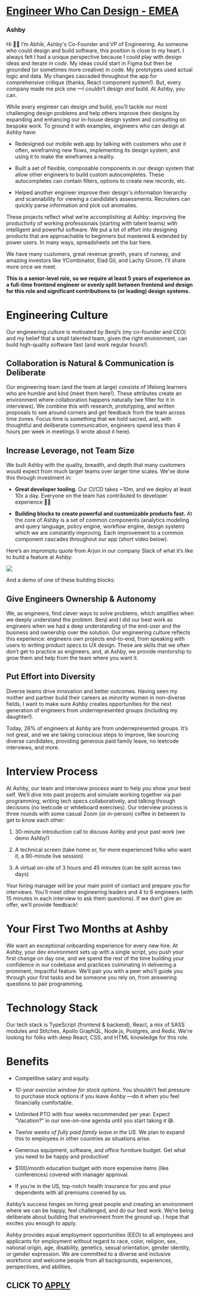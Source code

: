 # [Engineer Who Can Design - EMEA](https://www.remotewlb.com/apply/engineer-who-can-design-emea)  
### Ashby  
####  

Hi 👋🏾 I’m Abhik, Ashby's Co-Founder and VP of Engineering. As someone who could design and build software, this position is close to my heart. I always felt I had a unique perspective because I could play with design ideas and iterate _in code_. My ideas could start in Figma but then be grounded (or sometimes more creative) in code. My prototypes used actual logic and data. My changes cascaded throughout the app for comprehensive critique (thanks, React component system!). But, every company made me pick one —I couldn’t design _and_ build. At Ashby, you can.

While every engineer can design _and_ build, you’ll tackle our most challenging design problems and help others improve their designs by expanding and enhancing our in-house design system and consulting on bespoke work. To ground it with examples, engineers who can design at Ashby have:

  * Redesigned our mobile web app by talking with customers who use it often, wireframing new flows, implementing its design system, and using it to make the wireframes a reality.

  * Built a set of flexible, composable components in our design system that allow other engineers to build custom autocompletes. These autocompletes can contain filters, options to create new records, etc.

  * Helped another engineer improve their design's information hierarchy and scannability for viewing a candidate’s assessments. Recruiters can quickly parse information and pick out anomalies.

These projects reflect what we’re accomplishing at Ashby: improving the productivity of working professionals (starting with talent teams) with intelligent and powerful software. We put a lot of effort into designing products that are approachable to beginners but mastered & extended by power users. In many ways, spreadsheets set the bar here.

We have many customers, great revenue growth, years of runway, and amazing investors like YCombinator, Elad Gil, and Lachy Groom. I’ll share more once we meet.

 **This is a senior-level role, so we require at least 5 years of experience as a full-time frontend engineer or evenly split between frontend and design for this role and significant contributions to (or leading) design systems.**

# Engineering Culture

Our engineering culture is motivated by Benji’s (my co-founder and CEO) and my belief that a small talented team, given the right environment, can build high-quality software fast (and work regular hours!).

## Collaboration is Natural & Communication is Deliberate

Our engineering team (and the team at large) consists of lifelong learners who are humble and kind (meet them here!). These attributes create an environment where collaboration happens naturally (we filter for it in interviews). We combine this with research, prototyping, and written proposals to see around corners and get feedback from the team across time zones. Focus time is something that we hold sacred, and, with thoughtful and deliberate communication, engineers spend less than 4 hours per week in meetings (I wrote about it here).

## Increase Leverage, not Team Size

We built Ashby with the quality, breadth, and depth that many customers would expect from much larger teams over larger time scales. We’ve done this through investment in:

  *  **Great developer tooling.** Our CI/CD takes ~10m, and we deploy at least 10x a day. Everyone on the team has contributed to developer experience 💪🏾

  *  **Building blocks to create powerful and customizable products fast.** At the core of Ashby is a set of common components (analytics modeling and query language, policy engine, workflow engine, design system) which we are constantly improving. Each improvement to a common component cascades throughout our app (short video below).

Here’s an impromptu quote from Arjun in our company Slack of what it’s like to build a feature at Ashby:

![](https://app.ashbyhq.com/api/images/user-content/4ea5f68e-c33e-4ac9-831a-e732bee4a303/8d94727a-46d8-42a2-9627-ddcd7f822f95/arjun.png)

And a demo of one of these building blocks:

## Give Engineers Ownership & Autonomy

We, as engineers, find clever ways to solve problems, which amplifies when we deeply understand the problem. Benji and I did our best work as engineers when we had a deep understanding of the end-user and the business and ownership over the solution. Our engineering culture reflects this experience: engineers own projects end-to-end, from speaking with users to writing product specs to UX design. These are skills that we often don’t get to practice as engineers, and, at Ashby, we provide mentorship to grow them and help from the team where you want it.

## Put Effort into Diversity

Diverse teams drive innovation and better outcomes. Having seen my mother and partner build their careers as minority women in non-diverse fields, I want to make sure Ashby creates opportunities for the next generation of engineers from underrepresented groups (including my daughter!).

Today, 26% of engineers at Ashby are from underrepresented groups. It’s not great, and we are taking conscious steps to improve, like sourcing diverse candidates, providing generous paid family leave, no leetcode interviews, and more.

# Interview Process

At Ashby, our team and interview process want to help you show your best self. We’ll dive into past projects and simulate working together via pair programming, writing tech specs collaboratively, and talking through decisions (no leetcode or whiteboard exercises). Our interview process is three rounds with some casual Zoom (or in-person) coffee in between to get to know each other:

  1. 30-minute introduction call to discuss Ashby and your past work (we demo Ashby!)

  2. A technical screen (take home _or,_ for more experienced folks who want it, a 90-minute live session)

  3. A virtual on-site of 3 hours and 45 minutes (can be split across two days) 

Your hiring manager will be your main point of contact and prepare you for interviews. You’ll meet other engineering leaders and 4 to 6 engineers (with 15 minutes in each interview to ask them questions). If we don’t give an offer, we’ll provide feedback!

# Your First Two Months at Ashby

We want an exceptional onboarding experience for every new hire. At Ashby, your dev environment sets up with a single script, you push your first change on day one, and we spend the rest of the time building your confidence in our codebase and practices culminating in delivering a prominent, impactful feature. We’ll pair you with a peer who’ll guide you through your first tasks and be someone you rely on, from answering questions to pair programming.

# Technology Stack

Our tech stack is TypeScript (frontend & backend), React, a mix of SASS modules and Stitches, Apollo GraphQL, Node.js, Postgres, and Redis. We're looking for folks with deep React, CSS, and HTML knowledge for this role.

# Benefits

  * Competitive salary and equity.

  *  _10-year exercise window for stock options_. You shouldn’t feel pressure to purchase stock options if you leave Ashby —do it when you feel financially comfortable.

  * Unlimited PTO with four weeks recommended per year. Expect “Vacation?” in our one-on-one agenda until you start taking it 😅.

  *  _Twelve weeks of fully paid family leave in the US._ We plan to expand this to employees in other countries as situations arise.

  * Generous equipment, software, and office furniture budget. Get what you need to be happy and productive!

  * $100/month education budget with more expensive items (like conferences) covered with manager approval.

  * If you’re in the US, top-notch health insurance for you and your dependents with all premiums covered by us.

Ashby’s success hinges on hiring great people and creating an environment where we can be happy, feel challenged, and do our best work. We’re being deliberate about building that environment from the ground up. I hope that excites you enough to apply.

  
  
  

Ashby provides equal employment opportunities (EEO) to all employees and applicants for employment without regard to race, color, religion, sex, national origin, age, disability, genetics, sexual orientation, gender identity, or gender expression. We are committed to a diverse and inclusive workforce and welcome people from all backgrounds, experiences, perspectives, and abilities.

  
## CLICK TO [APPLY](https://www.remotewlb.com/apply/engineer-who-can-design-emea)

